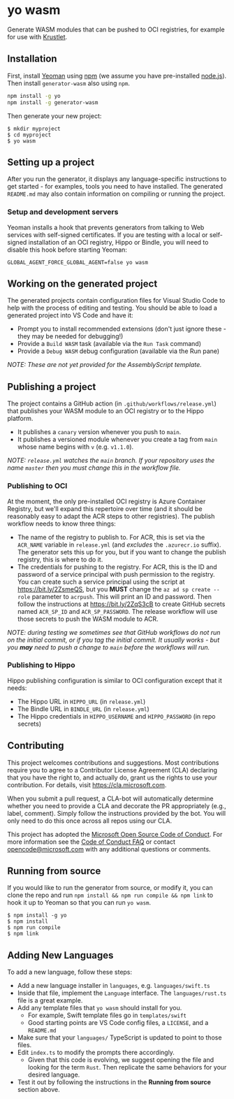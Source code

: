 # yo wasm

Generate WASM modules that can be pushed to OCI registries, for example
for use with [Krustlet](https://github.com/deislabs/krustlet).

## Installation

First, install [Yeoman](http://yeoman.io) using [npm](https://www.npmjs.com/) 
(we assume you have pre-installed [node.js](https://nodejs.org/)).
Then install `generator-wasm` also using `npm`.

```bash
npm install -g yo
npm install -g generator-wasm
```

Then generate your new project:

```console
$ mkdir myproject
$ cd myproject
$ yo wasm
```

## Setting up a project

After you run the generator, it displays any language-specific instructions
to get started - for examples, tools you need to have installed. The generated
`README.md` may also contain information on compiling or running the project.

### Setup and development servers

Yeoman installs a hook that prevents generators from talking to Web services
with self-signed certificates. If you are testing with a local or self-signed
installation of an OCI registry, Hippo or Bindle, you will need to disable
this hook before starting Yeoman:

```
GLOBAL_AGENT_FORCE_GLOBAL_AGENT=false yo wasm
```

## Working on the generated project

The generated projects contain configuration files for Visual Studio Code to help
with the process of editing and testing.  You should be able to load a
generated project into VS Code and have it:

* Prompt you to install recommended extensions (don't just ignore these -
  they may be needed for debugging!)
* Provide a `Build WASM` task (available via the `Run Task` command)
* Provide a `Debug WASM` debug configuration (available via the Run pane)

_NOTE: These are not yet provided for the AssemblyScript template._

## Publishing a project

The project contains a GitHub action (in `.github/workflows/release.yml`) that publishes
your WASM module to an OCI registry or to the Hippo platform.

* It publishes a `canary` version whenever you push to `main`.
* It publishes a versioned module whenever you create a tag from `main`
  whose name begins with `v` (e.g. `v1.1.0`).

_NOTE: `release.yml` watches the `main` branch.  If your repository uses the name
`master` then you must change this in the workflow file._

### Publishing to OCI

At the moment, the only pre-installed OCI registry is
Azure Container Registry, but we'll expand this repertoire over time
(and it should be reasonably easy to adapt the ACR steps to other registries).
The publish workflow needs to know three things:

* The name of the registry to publish to.  For ACR, this is set via the `ACR_NAME`
  variable in `release.yml` (and _excludes_ the `.azurecr.io` suffix).  The generator
  sets this up for you, but if you want to change the publish registry, this is where
  to do it.
* The credentials for pushing to the registry.  For ACR, this is the ID and password
  of a service principal with push permission to the registry.  You can create such
  a service principal using the script at https://bit.ly/2ZsmeQS, but you **MUST**
  change the `az ad sp create --role` parameter to `acrpush`.  This will print an
  ID and password.  Then follow the instructions at https://bit.ly/2ZqS3cB to create
  GitHub secrets named `ACR_SP_ID` and `ACR_SP_PASSWORD`.  The release workflow
  will use those secrets to push the WASM module to ACR.

_NOTE: during testing we sometimes see that GitHub workflows do not run on the initial
commit, or if you tag the initial commit. It usually works - but you **may** need to
push a change to `main` before the workflows will run._

### Publishing to Hippo

Hippo publishing configuration is similar to OCI configuration except that it needs:

* The Hippo URL in `HIPPO_URL` (in `release.yml`)
* The Bindle URL in `BINDLE_URL` (in `release.yml`)
* The Hippo credentials in `HIPPO_USERNAME` and `HIPPO_PASSWORD` (in repo secrets)

## Contributing

This project welcomes contributions and suggestions.  Most contributions require you to agree to a
Contributor License Agreement (CLA) declaring that you have the right to, and actually do, grant us
the rights to use your contribution. For details, visit https://cla.microsoft.com.

When you submit a pull request, a CLA-bot will automatically determine whether you need to provide
a CLA and decorate the PR appropriately (e.g., label, comment). Simply follow the instructions
provided by the bot. You will only need to do this once across all repos using our CLA.

This project has adopted the [Microsoft Open Source Code of Conduct](https://opensource.microsoft.com/codeofconduct/).
For more information see the [Code of Conduct FAQ](https://opensource.microsoft.com/codeofconduct/faq/) or
contact [opencode@microsoft.com](mailto:opencode@microsoft.com) with any additional questions or comments.

## Running from source

If you would like to run the generator from source, or modify it, you can clone
the repo and run `npm install && npm run compile && npm link` 
to hook it up to Yeoman so that you can run `yo wasm`.

```console
$ npm install -g yo
$ npm install
$ npm run compile
$ npm link
```

[npm-image]: https://badge.fury.io/js/generator-wasm.svg
[npm-url]: https://npmjs.org/package/generator-wasm
[travis-image]: https://travis-ci.com/deislabs/generator-wasm.svg?branch=master
[travis-url]: https://travis-ci.com/deislabs/generator-wasm
[daviddm-image]: https://david-dm.org/deislabs/generator-wasm.svg?theme=shields.io
[daviddm-url]: https://david-dm.org/deislabs/generator-wasm

## Adding New Languages

To add a new language, follow these steps:

- Add a new language installer in `languages`, e.g. `languages/swift.ts`
- Inside that file, implement the `Language` interface. The `languages/rust.ts` file is a great example.
- Add any template files that `yo wasm` should install for you.
  - For example, Swift template files go in `templates/swift`
  - Good starting points are VS Code config files, a `LICENSE`, and a `README.md`
- Make sure that your `languages/` TypeScript is updated to point to those files.
- Edit `index.ts` to modify the prompts there accordingly.
  - Given that this code is evolving, we suggest opening the file and looking for the term `Rust`. Then replicate the same behaviors for your desired language.
- Test it out by following the instructions in the **Running from source** section above.
